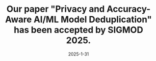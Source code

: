 ---
title: 'Our paper "Privacy and Accuracy-Aware AI/ML Model Deduplication" has been accepted by SIGMOD 2025.'
date: 2025-1-31
---
